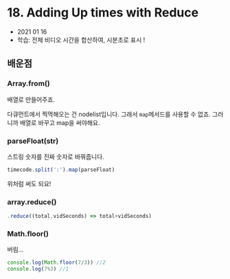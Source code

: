 # 18. Adding Up times with Reduce

- 2021 01 16
- 학습: 전체 비디오 시간을 합산하여, 시분초로 표시 !

## 배운점

### Array.from()

배열로 만들어주죠. 

다큐먼트에서 찍먹해오는 건 nodelist입니다. 그래서 `map`메서드를 사용할 수 없죠. 그러니까 배열로 바꾸고 map을 써야해요.

### parseFloat(str)

스트링 숫자를 진짜 숫자로 바꿔줍니다.

```javascript
timecode.split(':').map(parseFloat)
```

위처럼 써도 되요!

### array.reduce()

```javascript
.reduce((total,vidSeconds) => total+vidSeconds)
```

### Math.floor()

버림...

```javascript
console.log(Math.floor(7/3)) //2
console.log(7%3) //1
```

